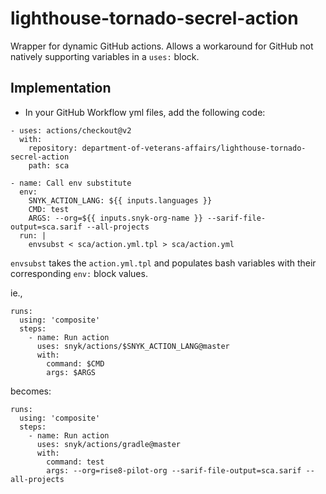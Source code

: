 # lighthouse-tornado-secrel-action
Wrapper for dynamic GitHub actions. Allows a workaround for GitHub not natively supporting variables in a `uses:` block.

## Implementation
- In your GitHub Workflow yml files, add the following code:
```
- uses: actions/checkout@v2
  with:
    repository: department-of-veterans-affairs/lighthouse-tornado-secrel-action
    path: sca

- name: Call env substitute
  env:
    SNYK_ACTION_LANG: ${{ inputs.languages }}
    CMD: test
    ARGS: --org=${{ inputs.snyk-org-name }} --sarif-file-output=sca.sarif --all-projects
  run: |
    envsubst < sca/action.yml.tpl > sca/action.yml
```
`envsubst` takes the `action.yml.tpl` and populates bash variables with their corresponding `env:` block values.

ie.,
```
runs:
  using: 'composite'
  steps:
    - name: Run action
      uses: snyk/actions/$SNYK_ACTION_LANG@master
      with:
        command: $CMD
        args: $ARGS
```
becomes:
```
runs:
  using: 'composite'
  steps:
    - name: Run action
      uses: snyk/actions/gradle@master
      with:
        command: test
        args: --org=rise8-pilot-org --sarif-file-output=sca.sarif --all-projects
```
